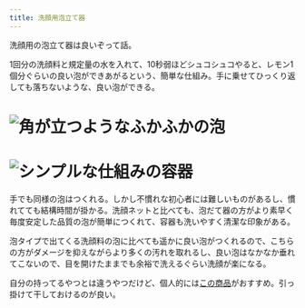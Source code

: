 ```yaml
---
title: 洗顔用泡立て器
---
```

洗顔用の泡立て器は良いぞって話。

1回分の洗顔料と規定量の水を入れて、10秒弱ほどシュコシュコやると、レモン1個分ぐらいの良い泡ができあがるという、簡単な仕組み。手に乗せてひっくり返しても落ちないような、良い泡ができる。

![](https://lh3.googleusercontent.com/j_w36YYqhH1qLkaFtzZ7QpOZ8imY2M5XOUC1hnb49Bokp5OhOuRQhZbmMDzQyf_8xIYhRt8H4MNlUL22QHWNxUKFX3g0dBTHIEoju5SrdNH_sj8ElOP56wsjNtOx4AQlyHdteadjwzzYt3OeBWsS3c1B2eoZlgTs9yhQQRziFq1omWrZTIxP2qCjIjDy "角が立つようなふかふかの泡")
===================================================================================================================================================================================================================================================

![](https://lh6.googleusercontent.com/dON02DNe6FCCDs0cf0nmLC8pXR35lMCj9Z38p260Ey42-CYmaw8YpOZYZ6tYS-Xxf6b4B79ZK4PBFF3VaPt6K5DMPLmz6DaP-l2xmFWYxf01ylFPU5t62fLSdcZxucMtm9dCI2ZpwSeOpLWvwQ7Mal7EusaxBuy3DX3AZLQLaLKbNhCziZKBaFzU7pCK "シンプルな仕組みの容器")
=================================================================================================================================================================================================================================================

手でも同様の泡はつくれる。しかし不慣れな初心者には難しいものがあるし、慣れてても結構時間が掛かる。洗顔ネットと比べても、泡だて器の方がより素早く毎度安定した品質の泡が簡単につくれて、容器も洗いやすく清潔な印象がある。

泡タイプで出てくる洗顔料の泡に比べても遥かに良い泡がつくれるので、こちらの方がダメージを抑えながらより多くの汚れを取れるし、良い泡はなかなか垂れてこないので、目を開けたままでも余裕で洗えるぐらい洗顔が楽になる。

自分の持ってるやつとは違うやつだけど、個人的には[この商品](https://www.amazon.co.jp/dp/B09KMP9GDN)がおすすめ。引っ掛けて干しておけるのが良い。
